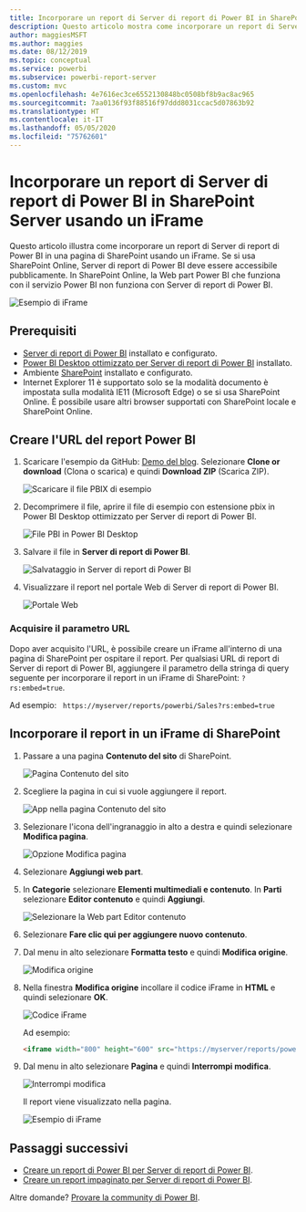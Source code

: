 ```yaml
---
title: Incorporare un report di Server di report di Power BI in SharePoint Server usando un iFrame
description: Questo articolo mostra come incorporare un report di Server di report di Power BI in un iFrame in SharePoint Server
author: maggiesMSFT
ms.author: maggies
ms.date: 08/12/2019
ms.topic: conceptual
ms.service: powerbi
ms.subservice: powerbi-report-server
ms.custom: mvc
ms.openlocfilehash: 4e7616ec3ce6552130848bc0508bf8b9ac8ac965
ms.sourcegitcommit: 7aa0136f93f88516f97ddd8031ccac5d07863b92
ms.translationtype: HT
ms.contentlocale: it-IT
ms.lasthandoff: 05/05/2020
ms.locfileid: "75762601"
---
```

# <a name="embed-a-power-bi-report-server-report-using-an-iframe-in-sharepoint-server"></a>Incorporare un report di Server di report di Power BI in SharePoint Server usando un iFrame

Questo articolo illustra come incorporare un report di Server di report di Power BI in una pagina di SharePoint usando un iFrame. Se si usa SharePoint Online, Server di report di Power BI deve essere accessibile pubblicamente. In SharePoint Online, la Web part Power BI che funziona con il servizio Power BI non funziona con Server di report di Power BI.  

![Esempio di iFrame](media/quickstart-embed/quickstart_embed_01.png)

## <a name="prerequisites"></a>Prerequisiti
* [Server di report di Power BI](https://powerbi.microsoft.com/report-server/) installato e configurato.
* [Power BI Desktop ottimizzato per Server di report di Power BI](install-powerbi-desktop.md) installato.
* Ambiente [SharePoint](https://docs.microsoft.com/sharepoint/install/install) installato e configurato.
* Internet Explorer 11 è supportato solo se la modalità documento è impostata sulla modalità IE11 (Microsoft Edge) o se si usa SharePoint Online. È possibile usare altri browser supportati con SharePoint locale e SharePoint Online.

## <a name="create-the-power-bi-report-url"></a>Creare l'URL del report Power BI

1. Scaricare l'esempio da GitHub: [Demo del blog](https://github.com/Microsoft/powerbi-desktop-samples). Selezionare **Clone or download** (Clona o scarica) e quindi **Download ZIP** (Scarica ZIP).

    ![Scaricare il file PBIX di esempio](media/quickstart-embed/quickstart_embed_14.png)

2. Decomprimere il file, aprire il file di esempio con estensione pbix in Power BI Desktop ottimizzato per Server di report di Power BI.

    ![File PBI in Power BI Desktop](media/quickstart-embed/quickstart_embed_02.png)

3. Salvare il file in **Server di report di Power BI**. 

    ![Salvataggio in Server di report di Power BI](media/quickstart-embed/quickstart_embed_03.png)

4. Visualizzare il report nel portale Web di Server di report di Power BI.

    ![Portale Web](media/quickstart-embed/quickstart_embed_04.png)

### <a name="capture-the-url-parameter"></a>Acquisire il parametro URL

Dopo aver acquisito l'URL, è possibile creare un iFrame all'interno di una pagina di SharePoint per ospitare il report. Per qualsiasi URL di report di Server di report di Power BI, aggiungere il parametro della stringa di query seguente per incorporare il report in un iFrame di SharePoint: `?rs:embed=true`.

   Ad esempio:
    ``` 
    https://myserver/reports/powerbi/Sales?rs:embed=true
    ```
## <a name="embed-the-report-in-a-sharepoint-iframe"></a>Incorporare il report in un iFrame di SharePoint

1. Passare a una pagina **Contenuto del sito** di SharePoint.

    ![Pagina Contenuto del sito](media/quickstart-embed/quickstart_embed_05.png)

2. Scegliere la pagina in cui si vuole aggiungere il report.

    ![App nella pagina Contenuto del sito](media/quickstart-embed/quickstart_embed_06.png)

3. Selezionare l'icona dell'ingranaggio in alto a destra e quindi selezionare **Modifica pagina**.

    ![Opzione Modifica pagina](media/quickstart-embed/quickstart_embed_07.png)

4. Selezionare **Aggiungi web part**.

5. In **Categorie** selezionare **Elementi multimediali e contenuto**. In **Parti** selezionare **Editor contenuto** e quindi **Aggiungi**.

    ![Selezionare la Web part Editor contenuto](media/quickstart-embed/quickstart_embed_09.png)

6. Selezionare **Fare clic qui per aggiungere nuovo contenuto**.

7. Dal menu in alto selezionare **Formatta testo** e quindi **Modifica origine**.

     ![Modifica origine](media/quickstart-embed/quickstart_embed_11.png)

8. Nella finestra **Modifica origine** incollare il codice iFrame in **HTML** e quindi selezionare **OK**.

    ![Codice iFrame](media/quickstart-embed/quickstart_embed_12.png)

     Ad esempio:
     ```html
     <iframe width="800" height="600" src="https://myserver/reports/powerbi/Sales?rs:embed=true" frameborder="0" allowFullScreen="true"></iframe>
     ```

9. Dal menu in alto selezionare **Pagina** e quindi **Interrompi modifica**.

    ![Interrompi modifica](media/quickstart-embed/quickstart_embed_13.png)

    Il report viene visualizzato nella pagina.

    ![Esempio di iFrame](media/quickstart-embed/quickstart_embed_01.png)

## <a name="next-steps"></a>Passaggi successivi

- [Creare un report di Power BI per Server di report di Power BI](quickstart-create-powerbi-report.md).  
- [Creare un report impaginato per Server di report di Power BI](quickstart-create-paginated-report.md).  

Altre domande? [Provare la community di Power BI](https://community.powerbi.com/). 
